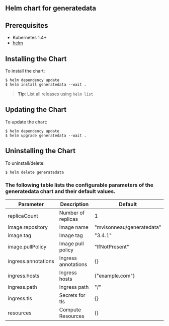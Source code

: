 ## Helm chart for generatedata

## Prerequisites

- Kubernetes 1.4+
- [helm](https://helm.sh)

## Installing the Chart

To install the chart:

```console
$ helm dependency update
$ helm install generatedata --wait .
```

> **Tip**: List all releases using `helm list`

## Updating the Chart

To update the chart:

```console
$ helm dependency update
$ helm upgrade generatedata --wait .
```

## Uninstalling the Chart

To uninstall/delete:

```console
$ helm delete generatedata
```

### The following table lists the configurable parameters of the generatedata chart and their default values.

| Parameter           | Description                                 | Default            |
|---------------------|---------------------------------------------|--------------------|
| replicaCount        | Number of replicas                  | 1                          |
| image.repository    | Image name                          |"mvisonneau/generatedata"   |
| image.tag           | Image tag                           | "3.4.1"                    |
| image.pullPolicy    | Image pull policy                   | "IfNotPresent"             |
| ingress.annotations | Ingress annotations                 | {}                         |
| ingress.hosts       | Ingress hosts                       | {"example.com"}            |
| ingress.path        | Ingress path                        | "/"                        |
| ingress.tls         | Secrets for tls                     | {}                         |
| resources           | Compute Resources                   | {}                         |